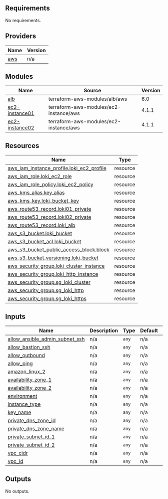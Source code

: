 <!-- BEGIN_TF_DOCS -->
## Requirements

No requirements.

## Providers

| Name | Version |
|------|---------|
| <a name="provider_aws"></a> [aws](#provider\_aws) | n/a |

## Modules

| Name | Source | Version |
|------|--------|---------|
| <a name="module_alb"></a> [alb](#module\_alb) | terraform-aws-modules/alb/aws | 6.0 |
| <a name="module_ec2-instance01"></a> [ec2-instance01](#module\_ec2-instance01) | terraform-aws-modules/ec2-instance/aws | 4.1.1 |
| <a name="module_ec2-instance02"></a> [ec2-instance02](#module\_ec2-instance02) | terraform-aws-modules/ec2-instance/aws | 4.1.1 |

## Resources

| Name | Type |
|------|------|
| [aws_iam_instance_profile.loki_ec2_profile](https://registry.terraform.io/providers/hashicorp/aws/latest/docs/resources/iam_instance_profile) | resource |
| [aws_iam_role.loki_ec2_role](https://registry.terraform.io/providers/hashicorp/aws/latest/docs/resources/iam_role) | resource |
| [aws_iam_role_policy.loki_ec2_policy](https://registry.terraform.io/providers/hashicorp/aws/latest/docs/resources/iam_role_policy) | resource |
| [aws_kms_alias.key_alias](https://registry.terraform.io/providers/hashicorp/aws/latest/docs/resources/kms_alias) | resource |
| [aws_kms_key.loki_bucket_key](https://registry.terraform.io/providers/hashicorp/aws/latest/docs/resources/kms_key) | resource |
| [aws_route53_record.loki01_private](https://registry.terraform.io/providers/hashicorp/aws/latest/docs/resources/route53_record) | resource |
| [aws_route53_record.loki02_private](https://registry.terraform.io/providers/hashicorp/aws/latest/docs/resources/route53_record) | resource |
| [aws_route53_record.loki_alb](https://registry.terraform.io/providers/hashicorp/aws/latest/docs/resources/route53_record) | resource |
| [aws_s3_bucket.loki_bucket](https://registry.terraform.io/providers/hashicorp/aws/latest/docs/resources/s3_bucket) | resource |
| [aws_s3_bucket_acl.loki_bucket](https://registry.terraform.io/providers/hashicorp/aws/latest/docs/resources/s3_bucket_acl) | resource |
| [aws_s3_bucket_public_access_block.block](https://registry.terraform.io/providers/hashicorp/aws/latest/docs/resources/s3_bucket_public_access_block) | resource |
| [aws_s3_bucket_versioning.loki_bucket](https://registry.terraform.io/providers/hashicorp/aws/latest/docs/resources/s3_bucket_versioning) | resource |
| [aws_security_group.loki_cluster_instance](https://registry.terraform.io/providers/hashicorp/aws/latest/docs/resources/security_group) | resource |
| [aws_security_group.loki_http_instance](https://registry.terraform.io/providers/hashicorp/aws/latest/docs/resources/security_group) | resource |
| [aws_security_group.sg_loki_cluster](https://registry.terraform.io/providers/hashicorp/aws/latest/docs/resources/security_group) | resource |
| [aws_security_group.sg_loki_http](https://registry.terraform.io/providers/hashicorp/aws/latest/docs/resources/security_group) | resource |
| [aws_security_group.sg_loki_https](https://registry.terraform.io/providers/hashicorp/aws/latest/docs/resources/security_group) | resource |

## Inputs

| Name | Description | Type | Default | Required |
|------|-------------|------|---------|:--------:|
| <a name="input_allow_ansible_admin_subnet_ssh"></a> [allow\_ansible\_admin\_subnet\_ssh](#input\_allow\_ansible\_admin\_subnet\_ssh) | n/a | `any` | n/a | yes |
| <a name="input_allow_bastion_ssh"></a> [allow\_bastion\_ssh](#input\_allow\_bastion\_ssh) | n/a | `any` | n/a | yes |
| <a name="input_allow_outbound"></a> [allow\_outbound](#input\_allow\_outbound) | n/a | `any` | n/a | yes |
| <a name="input_allow_ping"></a> [allow\_ping](#input\_allow\_ping) | n/a | `any` | n/a | yes |
| <a name="input_amazon_linux_2"></a> [amazon\_linux\_2](#input\_amazon\_linux\_2) | n/a | `any` | n/a | yes |
| <a name="input_availability_zone_1"></a> [availability\_zone\_1](#input\_availability\_zone\_1) | n/a | `any` | n/a | yes |
| <a name="input_availability_zone_2"></a> [availability\_zone\_2](#input\_availability\_zone\_2) | n/a | `any` | n/a | yes |
| <a name="input_environment"></a> [environment](#input\_environment) | n/a | `any` | n/a | yes |
| <a name="input_instance_type"></a> [instance\_type](#input\_instance\_type) | n/a | `any` | n/a | yes |
| <a name="input_key_name"></a> [key\_name](#input\_key\_name) | n/a | `any` | n/a | yes |
| <a name="input_private_dns_zone_id"></a> [private\_dns\_zone\_id](#input\_private\_dns\_zone\_id) | n/a | `any` | n/a | yes |
| <a name="input_private_dns_zone_name"></a> [private\_dns\_zone\_name](#input\_private\_dns\_zone\_name) | n/a | `any` | n/a | yes |
| <a name="input_private_subnet_id_1"></a> [private\_subnet\_id\_1](#input\_private\_subnet\_id\_1) | n/a | `any` | n/a | yes |
| <a name="input_private_subnet_id_2"></a> [private\_subnet\_id\_2](#input\_private\_subnet\_id\_2) | n/a | `any` | n/a | yes |
| <a name="input_vpc_cidr"></a> [vpc\_cidr](#input\_vpc\_cidr) | n/a | `any` | n/a | yes |
| <a name="input_vpc_id"></a> [vpc\_id](#input\_vpc\_id) | n/a | `any` | n/a | yes |

## Outputs

No outputs.
<!-- END_TF_DOCS -->